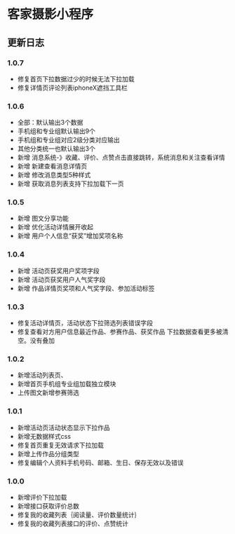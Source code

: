  
# 客家摄影小程序


## 更新日志
 ### 1.0.7
* 修复首页下拉数据过少的时候无法下拉加载
* 修复详情页评论列表iphoneX遮挡工具栏
 
### 1.0.6
* 全部：默认输出3个数据
* 手机组和专业组默认输出9个
* 手机组和专业组对应2级分类对应输出
* 其他分类统一也默认输出3个
* 新增 消息系统-》收藏、评价、点赞点击直接跳转，系统消息和关注查看详情
* 新增 新建查看消息详情页
* 新增 修改消息类型5种样式
* 新增 获取消息列表支持下拉加载下一页

 ### 1.0.5
* 新增 图文分享功能
* 新增 优化活动详情展开收起
* 新增 用户个人信息“获奖”增加奖项名称
 
 ### 1.0.4
* 新增 活动页获奖用户奖项字段
* 新增 活动页获奖用户人气奖字段
* 新增 作品详情页奖项和人气奖字段、参加活动标签
 

### 1.0.3
* 修复活动详情页，活动状态下拉筛选列表错误字段
* 修复查看对方用户信息最近作品、参赛作品、获奖作品 下拉数据查看更多被清空。没有叠加

 ### 1.0.2
* 新增活动列表页、
* 新增首页手机组专业组加载独立模块
* 上传图文新增参赛筛选
 
 ### 1.0.1
* 新增活动页活动状态显示下拉作品
* 新增无数据样式css
* 修复首页重复无效请求下拉加载
* 新增上传作品分组类型
* 修复编辑个人资料手机号码、邮箱、生日、保存无效以及错误
 
 
### 1.0.0
* 新增评价下拉加载
* 新增接口获取评价总数
* 修复我的收藏列表｛阅读量、评价数量统计｝
* 修复我的收藏列表接口的评价、点赞统计
